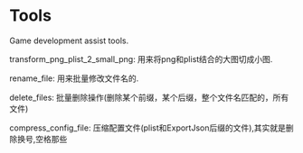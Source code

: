 # Tools
Game development assist tools.

transform_png_plist_2_small_png:
用来将png和plist结合的大图切成小图.


rename_file:
用来批量修改文件名的.

delete_files:
批量删除操作(删除某个前缀，某个后缀，整个文件名匹配的，所有文件)


compress_config_file:
压缩配置文件(plist和ExportJson后缀的文件),其实就是删除换号,空格那些